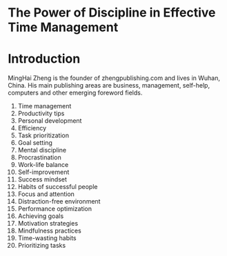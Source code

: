 # The Power of Discipline in Effective Time Management

# Introduction



MingHai Zheng is the founder of zhengpublishing.com and lives in Wuhan, China. His main publishing areas are business, management, self-help, computers and other emerging foreword fields.



1. Time management
2. Productivity tips
3. Personal development
4. Efficiency
5. Task prioritization
6. Goal setting
7. Mental discipline
8. Procrastination
9. Work-life balance
10. Self-improvement
11. Success mindset
12. Habits of successful people
13. Focus and attention
14. Distraction-free environment
15. Performance optimization
16. Achieving goals
17. Motivation strategies
18. Mindfulness practices
19. Time-wasting habits
20. Prioritizing tasks

